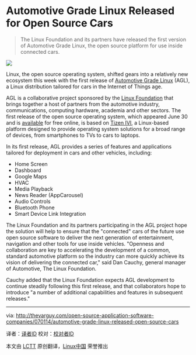 Automotive Grade Linux Released for Open Source Cars
================================================================================
> The Linux Foundation and its partners have released the first version of Automotive Grade Linux, the open source platform for use inside connected cars.

![](http://thevarguy.com/site-files/thevarguy.com/files/imagecache/medium_img/uploads/2014/07/automotivelinux.jpg)

Linux, the open source operating system, shifted gears into a relatively new ecosystem this week with the first release of [Automotive Grade Linux][1] (AGL), a Linux distribution tailored for cars in the Internet of Things age.

AGL is a collaborative project sponsored by the [Linux Foundation][2] that brings together a host of partners from the automotive industry, communications, computing hardware, academia and other sectors. The first release of the open source operating system, which appeared June 30 and is [available][3] for free online, is based on [Tizen IVI][4], a Linux-based platform designed to provide operating system solutions for a broad range of devices, from smartphones to TVs to cars to laptops.

In its first release, AGL provides a series of features and applications tailored for deployment in cars and other vehicles, including:

- Home Screen
- Dashboard
- Google Maps
- HVAC
- Media Playback
- News Reader (AppCarousel)
- Audio Controls
- Bluetooth Phone
- Smart Device Link Integration

The Linux Foundation and its partners participating in the AGL project hope the solution will help to ensure that the "connected" cars of the future use open source software to deliver the next generation of entertainment, navigation and other tools for use inside vehicles. "Openness and collaboration are key to accelerating the development of a common, standard automotive platform so the industry can more quickly achieve its vision of delivering the connected car," said Dan Cauchy, general manager of Automotive, The Linux Foundation.

Cauchy added that the Linux Foundation expects AGL development to continue steadily following this first release, and that collaborators hope to introduce "a number of additional capabilities and features in subsequent releases."

--------------------------------------------------------------------------------

via: http://thevarguy.com/open-source-application-software-companies/070114/automotive-grade-linux-released-open-source-cars

译者：[译者ID](https://github.com/译者ID) 校对：[校对者ID](https://github.com/校对者ID)

本文由 [LCTT](https://github.com/LCTT/TranslateProject) 原创翻译，[Linux中国](http://linux.cn/) 荣誉推出

[1]:https://automotive.linuxfoundation.org/
[2]:http://linuxfoundation.org/
[3]:http://automotive.linuxfoundation.org/
[4]:https://www.tizen.org/